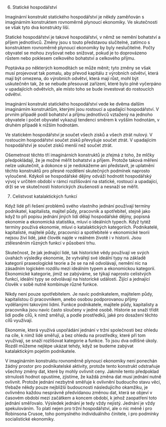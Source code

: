 6. Statické hospodářství

Imaginární konstrukt statického hospodářství je někdy zaměňován s imaginárním konstruktem rovnoměrně plynoucí ekonomiky. Ve skutečnosti se však tyto dva konstrukty liší.

Statické hospodářství je takové hospodářství, v němž se nemění bohatství a příjem jednotlivců. Změny jsou s touto představou slučitelné, zatímco s konstruktem rovnoměrně plynoucí ekonomiky by byly neslučitelné. Počty obyvatel se mohou zvyšovat nebo snižovat, pokud je to doprovázeno růstem nebo poklesem celkového bohatství a celkového příjmu.

Poptávka po některých komoditách se může měnit; tyto změny se však musí projevovat tak pomalu, aby převod kapitálu z výrobních odvětví, která mají být omezena, do výrobních odvětví, která mají růst, mohl být uskutečněn tak, že se nebude přesouvat zařízení, které bylo plně vyčerpáno v upadajících odvětvích, ale místo toho se bude investovat do rostoucích odvětví.

Imaginární konstrukt statického hospodářství vede ke dvěma dalším imaginárním konstruktům, kterými jsou rostoucí a upadající hospodářství. V prvním případě podíl bohatství a příjmu jednotlivců vztažený na jednoho obyvatele i počet obyvatel vykazují tendenci směrem k vyšším hodnotám, v druhém případě k nižším hodnotám.

Ve statickém hospodářství je součet všech zisků a všech ztrát nulový. V rostoucím hospodářství součet zisků převyšuje součet ztrát. V upadajícím hospodářství je součet zisků menší než součet ztrát.

Ošemetnost těchto tří imaginárních konstruktů je zřejmá z toho, že mlčky předpokládají, že je možné měřit bohatství a příjem. Protože taková měření nelze uskutečnit, a dokonce si je nedokážeme ani představit, je uplatnění těchto konstruktů pro přesné rozdělení skutečných podmínek naprosto vyloučené. Kdykoli se hospodářské dějiny odváží hodnotit hospodářský vývoj v určitém období v rámci rozlišování na statické, rostoucí a upadající, drží se ve skutečnosti historických zkušeností a nesnaží se měřit.

7. Celistvost katalaktických funkcí

Když lidé při řešení problémů svého vlastního jednání používají termíny podnikatel, kapitalista, majitel půdy, pracovník a spotřebitel, stejně jako když to při popisu jednání jiných lidí dělají hospodářské dějiny, popisná ekonomie a ekonomická statistika, mluví o ideálních typech. Když tytéž termíny používá ekonomie, mluví o katalaktických kategoriích. Podnikatelé, kapitalisté, majitelé půdy, pracovníci a spotřebitelé v ekonomické teorii nejsou živí lidé, jaké člověk najde v reálném životě i v historii. Jsou ztělesněním různých funkcí v působení trhu.

Skutečnost, že jak jednající lidé, tak historické vědy používají ve svých úvahách výsledky ekonomie, že vytvářejí své ideální typy na základě kategorií praxeologické teorie a že se na ně odvolávají, nemění nic na zásadním logickém rozdílu mezi ideálním typem a ekonomickou kategorií. Ekonomické kategorie, jimiž se zabýváme, se týkají naprosto celistvých funkcí, ideální typy se odvolávají na historické události. Žijící a jednající člověk v sobě nutně kombinuje různé funkce.

Nikdy není pouze spotřebitelem. Je navíc podnikatelem, majitelem půdy, kapitalistou či pracovníkem, anebo osobou podporovanou příjmy vydělanými takovými lidmi. Funkce podnikatele, majitele půdy, kapitalisty a pracovníka jsou navíc často sloučeny v jedné osobě. Historie se snaží třídit lidi podle cílů, k nimž směřují, a podle prostředků, jaké pro dosažení těchto cílů využívají.

Ekonomie, která využívá uspořádání jednání v tržní společnosti bez ohledu na cíle, k nimž lidé směřují, a bez ohledu na prostředky, které při tom využívají, se snaží rozlišovat kategorie a funkce. To jsou dva odlišné úkoly. Rozdíl můžeme nejlépe ukázat tehdy, když se budeme zabývat katalaktickým pojetím podnikatele.

V imaginárním konstruktu rovnoměrně plynoucí ekonomiky není ponechán žádný prostor pro podnikatelské aktivity, protože tento konstrukt odstraňuje všechny změny dat, které by mohly ovlivnit ceny. Jakmile tento předpoklad strnulosti hodnot opustíme, zjistíme, že každá změna dat musí jednání nutně ovlivnit. Protože jednání nezbytně směřuje k ovlivnění budoucího stavu věcí, třebaže někdy pouze nejbližší budoucnosti následujícího okamžiku, je ovlivněno každou nesprávně předvídanou změnou dat, která se objeví v časovém období mezi začátkem a koncem období, k jehož zaopatření toto jednání směřovalo. Výsledek jednání je tedy vždy nejistý. Jednání je vždy spekulováním. To platí nejen pro tržní hospodářství, ale o nic méně i pro Robinsona Crusoe, toho pomyslného individuálního činitele, i pro podmínky socialistické ekonomiky.